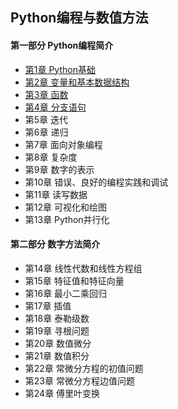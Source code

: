 ## Python编程与数值方法
#### 第一部分 Python编程简介
- [第1章 Python基础](chapter1.md)
- [第2章 变量和基本数据结构](chapter2.md)
- [第3章 函数](chapter3.md)
- [第4章 分支语句](chapter4.md)
- 第5章 迭代
- 第6章 递归
- 第7章 面向对象编程
- 第8章 复杂度
- 第9章 数字的表示
- 第10章 错误、良好的编程实践和调试
- 第11章 读写数据
- 第12章 可视化和绘图
- 第13章 Python并行化
#### 第二部分 数字方法简介
- 第14章 线性代数和线性方程组
- 第15章 特征值和特征向量
- 第16章 最小二乘回归
- 第17章 插值
- 第18章 泰勒级数
- 第19章 寻根问题
- 第20章 数值微分
- 第21章 数值积分
- 第22章 常微分方程的初值问题
- 第23章 常微分方程边值问题
- 第24章 傅里叶变换

